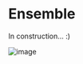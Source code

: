 # Ensemble

In construction... :)    

![image](https://github.com/ogarreche/Ensemble_Learning_2_Levels_IDS/blob/main/images/Summary.png?raw=true)


